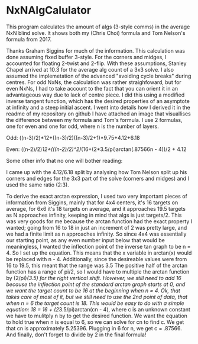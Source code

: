 # NxNAlgCalulator
This program calculates the amount of algs (3-style comms) in the average NxN blind solve. It shows both my (Chris Choi) formula and Tom Nelson's formula from 2017. 

Thanks Graham Siggins for much of the information. This calculation was done assuming fixed buffer 3-style. For the corners and midges, I accounted for floating 2-twist and 2-flip. With these assumptions, Stanley Chapel arrived at 10.3 for the average alg count of a 3x3 solve. I also assumed the implemetation of the advanced "avoiding cycle breaks" during centres. For odd NxNs, the calculation was rather straighfoward, but for even NxNs, I had to take account to the fact that you can orient it in an advantageous way due to lack of centre piece. I did this using a modified inverse tangent function, which has the desired properties of an asymptote at infinity and a steep initial ascent. I went into details how I derived it in the readme of my repository on github I have attached an image that visuallises the difference between my formula and Tom's formula. 
I use 2 formulas, one for even and one for odd, where n is the number of layers.  

Odd: ((n-3)/2)*12+((n-3)/2)((n-3)/2+1)*9.75+4.12+6.18

Even: ((n-2)/2)*12+(((n-2)/2)^2)*(16+(2*3.5/pi)arctan(.87566n - 4))/2 + 4.12

Some other info that no one will bother reading: 

I came up with the 4.12/6.18 split by analysing how Tom Nelson split up his corners and edges for the 3x3 part of the solve (corners and midges) and I used the same ratio (2:3). 

To derive the exact arctan expression, I used two very important pieces of information from Siggins, mainly that for 4x4 centers, it's 16 targets on average, for 6x6 it's 18 targets on average, and it approaches 19.5 targets as N approaches infinity, keeping in mind that algs is just targets/2. This was very goods for me because the arctan function had the exact property I wanted; going from 16 to 18 in just an increment of 2 was pretty large, and we had a finite limit as n approaches infinity. So since 4x4 was essentially our starting point, as any even number input below that would be meaningless, I wanted the inflection point of the inverse tan graph to be n = 4. So I set up the equation. This means that the x variable in arctan(x) would be replaced with n - 4. Additionally, since the desireable values were from 16 to 19.5, this meant that the range was 3.5 The positive half of the arctan function has a range of pi/2, so I would have to multiple the arctan function by (2/pi)*(3.5) for the right vertical shift. However, we still need to add 16 because the inflection point of the standard arctan graph starts at 0, and we want the target count to be 16 at the beginning when n = 4. Ok, that takes care of most of it, but we still need to use the 2nd point of data, that when n = 6 the target count is 18. This would be easy to do with a simple equation: 18 = 16 + (2*3.5/pi)arctan(cn - 4), where c is an unknown constant we have to mulitply n by to get the desired function. We want the equation to hold true when n is equal to 6, so we can solve for cn to find c. We get that cn is approximately 5.25396. Plugging in 6 for n, we get c = .87566. And finally, don't forget to divide by 2 in the final formula! 
